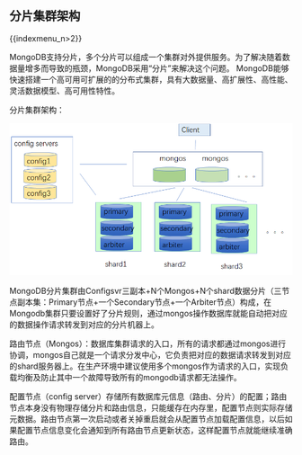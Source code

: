 ## 分片集群架构

{{indexmenu_n>2}}

MongoDB支持分片，多个分片可以组成一个集群对外提供服务。为了解决随着数据量增多而导致的瓶颈，MongoDB采用“分片”来解决这个问题。
MongoDB能够快速搭建一个高可用可扩展的的分布式集群，具有大数据量、高扩展性、高性能、灵活数据模型、高可用性特性。

分片集群架构：

![image](/images/mongodb002.png)

MongoDB分片集群由Configsvr三副本+N个Mongos+N个shard数据分片（三节点副本集：Primary节点+一个Secondary节点+一个Arbiter节点）构成，在Mongodb集群只要设置好了分片规则，通过mongos操作数据库就能自动把对应的数据操作请求转发到对应的分片机器上。

路由节点（Mongos）：数据库集群请求的入口，所有的请求都通过mongos进行协调，mongos自己就是一个请求分发中心，它负责把对应的数据请求转发到对应的shard服务器上。在生产环境中建议使用多个mongos作为请求的入口，实现负载均衡及防止其中一个故障导致所有的mongodb请求都无法操作。

配置节点（config server）存储所有数据库元信息（路由、分片）的配置；路由节点本身没有物理存储分片和路由信息，只能缓存在内存里，配置节点则实际存储元数据。路由节点第一次启动或者关掉重启就会从配置节点加载配置信息，以后如果配置节点信息变化会通知到所有路由节点更新状态，这样配置节点就能继续准确路由。
